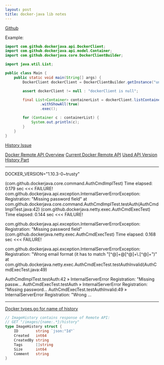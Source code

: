 ```yaml
---
layout: post
title: docker-java lib notes
---
```


[Github](https://github.com/docker-java/docker-java)


Example:

``` java
import com.github.dockerjava.api.DockerClient;
import com.github.dockerjava.api.model.Container;
import com.github.dockerjava.core.DockerClientBuilder;

import java.util.List;

public class Main {
    public static void main(String[] args) {
        DockerClient dockerClient = DockerClientBuilder.getInstance("unix:///var/run/docker.sock").build();

        assert dockerClient != null : "dockerClient is null";

        final List<Container> containerList = dockerClient.listContainersCmd()
                .withShowAll(true)
                .exec();

        for (Container c : containerList) {
            System.out.println(c);
        }
    }
}

```


[History Issue](https://github.com/docker-java/docker-java/issues/715)

[Docker Remote API Overview](https://docs.docker.com/engine/reference/api/docker_remote_api/)
[Current Docker Remote API](https://docs.docker.com/engine/reference/api/docker_remote_api_v1.24/)
[Used API Version History Part](https://docs.docker.com/engine/reference/api/docker_remote_api_v1.19/#/get-the-history-of-an-image)

---
DOCKER_VERSION="1.10.3-0~trusty"

(com.github.dockerjava.core.command.AuthCmdImplTest)  Time elapsed: 0.179 sec  <<< FAILURE!
com.github.dockerjava.api.exception.InternalServerErrorException:
Registration: "Missing password field"
	at com.github.dockerjava.core.command.AuthCmdImplTest.testAuth(AuthCmdImplTest.java:42)
(com.github.dockerjava.netty.exec.AuthCmdExecTest)  Time elapsed: 0.144 sec  <<< FAILURE!

com.github.dockerjava.api.exception.InternalServerErrorException:
Registration: "Missing password field"
(com.github.dockerjava.netty.exec.AuthCmdExecTest)  Time elapsed: 0.168 sec  <<< FAILURE!

com.github.dockerjava.api.exception.InternalServerErrorException:
Registration: "Wrong email format (it has to match \"[^@]+@[^@]+\\.[^@]+\")"
	at com.github.dockerjava.netty.exec.AuthCmdExecTest.testAuthInvalid(AuthCmdExecTest.java:49)

AuthCmdImplTest.testAuth:42 » InternalServerError Registration: "Missing passw...
AuthCmdExecTest.testAuth » InternalServerError Registration: "Missing password...
AuthCmdExecTest.testAuthInvalid:49 » InternalServerError Registration: "Wrong ...

---

[Docker types.go for name of history](https://github.com/docker/docker/blob/b248de7e332b6e67b08a8981f68060e6ae629ccf/api/types/types.go)

``` go
// ImageHistory contains response of Remote API:
// GET "/images/{name:.*}/history"
type ImageHistory struct {
	ID        string `json:"Id"`
	Created   int64
	CreatedBy string
	Tags      []string
	Size      int64
	Comment   string
}
```
